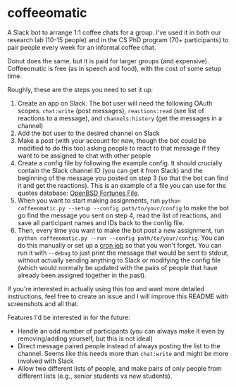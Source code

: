 # coffeeomatic

A Slack bot to arrange 1:1 coffee chats for a group. I've used it in both our research lab (10-15 people) and in the CS PhD program (70+ participants) to pair people every week for an informal coffee chat.

Donut does the same, but it is paid for larger groups (and expensive). Coffeeomatic is free (as in speech and food), with the cost of some setup time.

Roughly, these are the steps you need to set it up:

1. Create an app on Slack. The bot user will need the following OAuth scopes: `chat:write` (post messages), `reactions:read` (see list of reactions to a message), and `channels:history` (get the messages in a channel)
2. Add the bot user to the desired channel on Slack
3. Make a post (with your account for now, though the bot could be modified to do this too) asking people to react to that message if they want to be assigned to chat with other people
4. Create a config file by following the example config. It should crucially contain the Slack channel ID (you can get it from Slack) and the beginning of the message you posted on step 3 (so that the bot can find it and get the reactions). This is an example of a file you can use for the quotes database: [OpenBSD Fortunes File](http://fortunes.cat-v.org/openbsd/).
5. When you want to start making assignments, run `python coffeeomatic.py --setup --config path/to/your/config` to make the bot go find the message you sent on step 4, read the list of reactions, and save all participant names and IDs back to the config file.
6. Then, every time you want to make the bot post a new assignment, run `python coffeeomatic.py --run --config path/to/your/config`. You can do this manually or set up a [cron job](https://wiki.archlinux.org/title/cron) so that you won't forget. You can run it with `--debug` to just print the message that would be sent to stdout, without actually sending anything to Slack or modifying the config file (which would normally be updated with the pairs of people that have already been assigned together in the past).

If you're interested in actually using this too and want more detailed instructions, feel free to create an issue and I will improve this README with screenshots and all that.

Features I'd be interested in for the future:

- Handle an odd number of participants (you can always make it even by removing/adding yourself, but this is not ideal)
- Direct message paired people instead of always posting the list to the channel. Seems like this needs more than `chat:write` and might be more involved with Slack
- Allow two different lists of people, and make pairs of only people from different lists (e.g., senior students vs new students).
